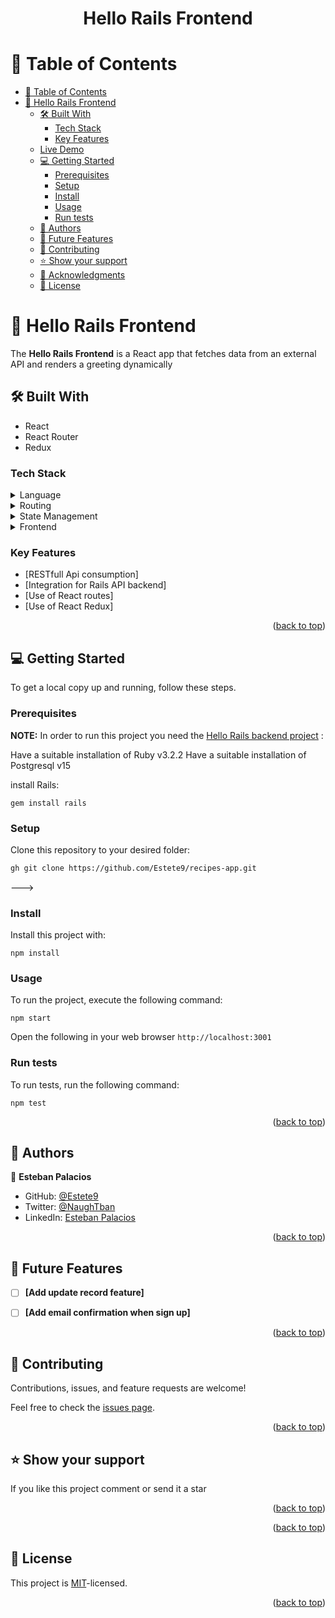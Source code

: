 <a name="readme-top"></a>
<div align="center">
  <h1><b>Hello Rails Frontend</b></h1>
</div>

<!-- TABLE OF CONTENTS -->

# 📗 Table of Contents

- [📗 Table of Contents](#-table-of-contents)
- [📖 Hello Rails Frontend](#-recipe-app-)
  - [🛠 Built With ](#-built-with-)
    - [Tech Stack ](#tech-stack-)
    - [Key Features ](#key-features-)
  - [Live Demo](#-live-demo-)
  - [💻 Getting Started ](#-getting-started-)
    - [Prerequisites](#prerequisites)
    - [Setup](#setup)
    - [Install](#install)
    - [Usage](#usage)
    - [Run tests](#run-tests)
  - [👥 Authors ](#-authors-)
  - [🔭 Future Features ](#-future-features-)
  - [🤝 Contributing ](#-contributing-)
  - [⭐️ Show your support ](#️-show-your-support-)
  - [🙏 Acknowledgments ](#-acknowledgments-)
  - [📝 License ](#-license-)

<!-- PROJECT DESCRIPTION -->

# 📖 Hello Rails Frontend <a name="about-project"></a>

The **Hello Rails Frontend** is a React app that fetches data from an external API and renders a greeting dynamically

## 🛠 Built With <a name="built-with"></a> 

- React
- React Router
- Redux

### Tech Stack <a name="tech-stack"></a>

<details>
  <summary>Language</summary>
  <ul>
    <li><a href="https://react.dev">React</a></li>
  </ul>
</details>

<details>
  <summary>Routing</summary>
  <ul>
    <li><a href="https://reactrouter.com/en/main">React Router</a></li>
  </ul>
</details>

<details>
<summary>State Management</summary>
  <ul>
    <li><a href="https://redux.js.org">Redux</a></li>
  </ul>
</details>

<details>
<summary>Frontend</summary>
  <ul>
    <li><a href="https://react.dev">React</a></li>
  </ul>
</details>

<!-- Features -->

### Key Features <a name="key-features"></a>

- [RESTfull Api consumption]
- [Integration for Rails API backend]
- [Use of React routes]
- [Use of React Redux]



<p align="right">(<a href="#readme-top">back to top</a>)</p>

<!-- LIVE DEMO 
## 💻 Live Demo <a name="live-demo"></a>

Check the live demo [here](https://wheres-the-money.onrender.com)

Check the documentation recording [here](https://www.loom.com/share/2452b6b963424aca8b3f9eec7a48f281)  -->

<!-- GETTING STARTED -->

## 💻 Getting Started <a name="getting-started"></a>


To get a local copy up and running, follow these steps.

### Prerequisites

**NOTE:** In order to run this project you need the [Hello Rails backend project](https://github.com/Estete9/hello-rails-back-end.git) :

Have a suitable installation of Ruby v3.2.2
Have a suitable installation of Postgresql v15

install Rails:

```gem install rails```

### Setup

Clone this repository to your desired folder:

```sh
gh git clone https://github.com/Estete9/recipes-app.git
```
--->

### Install

Install this project with:

```npm install```

### Usage

To run the project, execute the following command:

```npm start```

Open the following in your web browser `http://localhost:3001`

### Run tests

To run tests, run the following command:

```npm test```


<p align="right">(<a href="#readme-top">back to top</a>)</p>

<!-- AUTHORS -->

## 👥 Authors <a name="authors"></a>

👤 **Esteban Palacios**

- GitHub: [@Estete9](https://github.com/Estete9)
- Twitter: [@NaughTban](https://twitter.com/NaughTban)
- LinkedIn: [Esteban Palacios](https://www.linkedin.com/in/dev-esteban-palacios/)
<p align="right">(<a href="#readme-top">back to top</a>)</p>

<!-- FUTURE FEATURES -->

## 🔭 Future Features <a name="future-features"></a>

- [ ] **[Add update record feature]**
- [ ] **[Add email confirmation when sign up]**


<p align="right">(<a href="#readme-top">back to top</a>)</p>

<!-- CONTRIBUTING -->

## 🤝 Contributing <a name="contributing"></a>

Contributions, issues, and feature requests are welcome!

Feel free to check the [issues page](https://github.com/Estete9/hello-react-front-end/issues).

<p align="right">(<a href="#readme-top">back to top</a>)</p>

<!-- SUPPORT -->

## ⭐️ Show your support <a name="support"></a>

If you like this project comment or send it a star

<p align="right">(<a href="#readme-top">back to top</a>)</p>

<!-- ACKNOWLEDGEMENTS -->

<!-- ## 🙏 Acknowledgments <a name="acknowledgements"></a>

Original design idea by [Gregoire Vella on Behance](https://www.behance.net/gregoirevella). -->

<p align="right">(<a href="#readme-top">back to top</a>)</p>


<!-- LICENSE -->

## 📝 License <a name="license"></a>

This project is [MIT](./MIT.md)-licensed.


<p align="right">(<a href="#readme-top">back to top</a>)</p>
